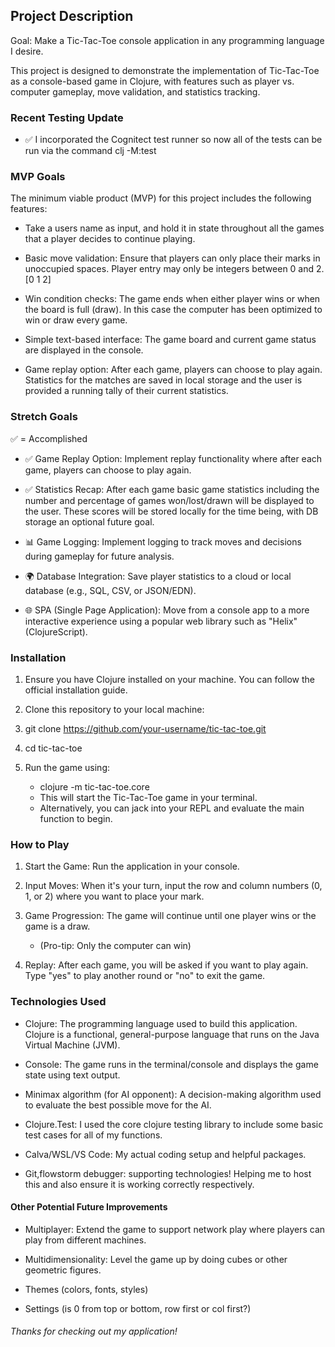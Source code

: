 ## __Project Description__

Goal: Make a Tic-Tac-Toe console application in any programming language I desire.

This project is designed to demonstrate the implementation of Tic-Tac-Toe as a console-based game in Clojure, with features such as player vs. computer gameplay, move validation, and statistics tracking.

### __Recent Testing Update__

- ✅ I incorporated the Cognitect test runner so now all of the tests can be run via the command clj -M:test

### __MVP Goals__
  
The minimum viable product (MVP) for this project includes the following features:

- Take a users name as input, and hold it in state throughout all the games that a player decides to continue playing.

- Basic move validation: Ensure that players can only place their marks in unoccupied spaces. Player entry may only be integers between 0 and 2. [0 1 2]

- Win condition checks: The game ends when either player wins or when the board is full (draw). In this case the computer has been optimized to win or draw every game.

- Simple text-based interface: The game board and current game status are displayed in the console.

- Game replay option: After each game, players can choose to play again. Statistics for the matches are saved in local storage and the user is provided a running tally of their current statistics.

### __Stretch Goals__

✅ = Accomplished

- ✅ Game Replay Option: Implement replay functionality where after each game, players can choose to play again.

- ✅ Statistics Recap: After each game basic game statistics including the number
and percentage of games won/lost/drawn will be displayed to the user. These scores
will be stored locally for the time being, with DB storage an optional future goal.

- 📊 Game Logging: Implement logging to track moves and decisions during gameplay for future analysis.

- 🌍 Database Integration: Save player statistics to a cloud or local database (e.g., SQL, CSV, or JSON/EDN).

- 🌐 SPA (Single Page Application): Move from a console app to a more interactive experience using a popular web library such as "Helix" (ClojureScript).
  
### __Installation__

1. Ensure you have Clojure installed on your machine. You can follow the official installation guide.

2. Clone this repository to your local machine:

3. git clone https://github.com/your-username/tic-tac-toe.git

4. cd tic-tac-toe

5. Run the game using:
    - clojure -m tic-tac-toe.core
    - This will start the Tic-Tac-Toe game in your terminal.
    - Alternatively, you can jack into your REPL and evaluate the main function
      to begin.

### __How to Play__

1. Start the Game: Run the application in your console.

2. Input Moves: When it's your turn, input the row and column numbers (0, 1, or 2) where you want to place your mark.

3. Game Progression: The game will continue until one player wins or the game is a draw.
    - (Pro-tip: Only the computer can win)

4. Replay: After each game, you will be asked if you want to play again. Type "yes" to play another round or "no" to exit the game.

### __Technologies Used__

- Clojure: The programming language used to build this application. Clojure is a functional, general-purpose language that runs on the Java Virtual Machine (JVM).

- Console: The game runs in the terminal/console and displays the game state using text output.

- Minimax algorithm (for AI opponent): A decision-making algorithm used to evaluate the best possible move for the AI.

- Clojure.Test: I used the core clojure testing library to include some basic test cases for all of my functions.

- Calva/WSL/VS Code: My actual coding setup and helpful packages.

- Git,flowstorm debugger: supporting technologies! Helping me to host this and also ensure it is working correctly respectively.

#### __Other Potential Future Improvements__

- Multiplayer: Extend the game to support network play where players can play from different machines.

- Multidimensionality: Level the game up by doing cubes or other geometric figures.

- Themes (colors, fonts, styles)

- Settings (is 0 from top or bottom, row first or col first?)

###### Thanks for checking out my application!